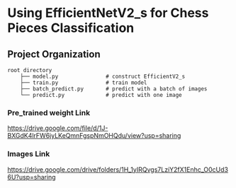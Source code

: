 # Using EfficientNetV2_s for Chess Pieces Classification

## Project Organization

```
root directory
	├── model.py               # construct EfficientV2_s
	├── train.py               # train model
	├── batch_predict.py       # predict with a batch of images
	└── predict.py             # predict with one image
```

### Pre_trained weight Link
https://drive.google.com/file/d/1J-BXGdK4lrFW6jyLKeQmnFgspNmOHQdu/view?usp=sharing

### Images Link
https://drive.google.com/drive/folders/1H_1yIRQvgs7LziY2fX1Enhc_O0cUd36U?usp=sharing
